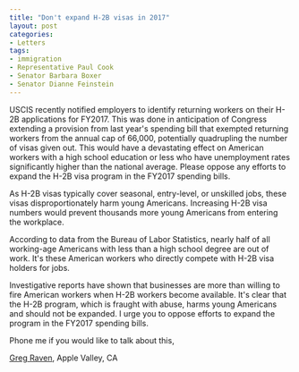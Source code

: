 ```yaml
---
title: "Don't expand H-2B visas in 2017"
layout: post
categories:
- Letters
tags:
- immigration
- Representative Paul Cook
- Senator Barbara Boxer
- Senator Dianne Feinstein
---
```


USCIS recently notified employers to identify returning workers on their H-2B applications for FY2017. This was done in anticipation of Congress extending a provision from last year's spending bill that exempted returning workers from the annual cap of 66,000, potentially quadrupling the number of visas given out. This would have a devastating effect on American workers with a high school education or less who have unemployment rates significantly higher than the national average. Please oppose any efforts to expand the H-2B visa program in the FY2017 spending bills.

As H-2B visas typically cover seasonal, entry-level, or unskilled jobs, these visas disproportionately harm young Americans. Increasing H-2B visa numbers would prevent thousands more young Americans from entering the workplace.

According to data from the Bureau of Labor Statistics, nearly half of all working-age Americans with less than a high school degree are out of work. It's these American workers who directly compete with H-2B visa holders for jobs.

Investigative reports have shown that businesses are more than willing to fire American workers when H-2B workers become available. It's clear that the H-2B program, which is fraught with abuse, harms young Americans and should not be expanded. I urge you to oppose efforts to expand the program in the FY2017 spending bills.

Phone me if you would like to talk about this,

[Greg Raven](https://www.gregraven.org), Apple Valley, CA
